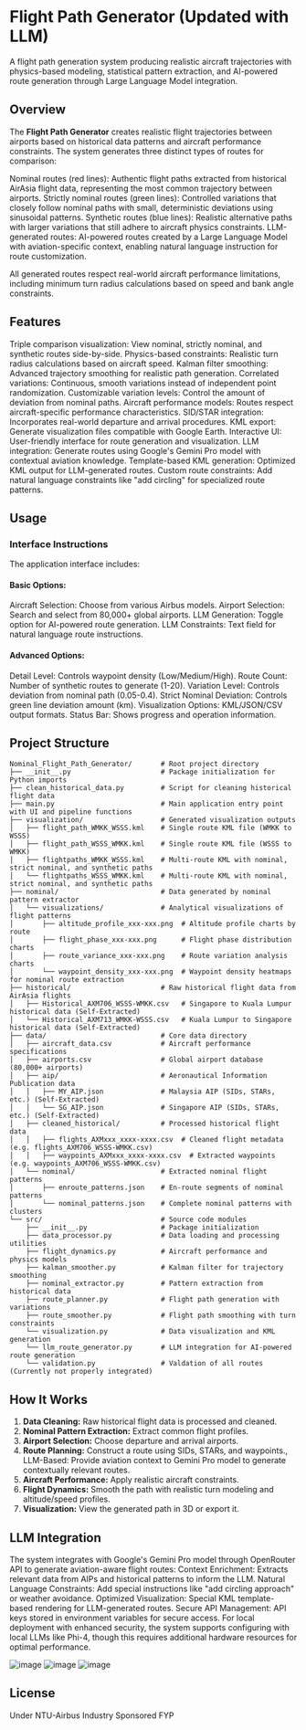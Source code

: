 # Flight Path Generator (Updated with LLM)

A flight path generation system producing realistic aircraft trajectories with physics-based modeling, statistical pattern extraction, and AI-powered route generation through Large Language Model integration.

## Overview

The **Flight Path Generator** creates realistic flight trajectories between airports based on historical data patterns and aircraft performance constraints. The system generates three distinct types of routes for comparison:

Nominal routes (red lines): Authentic flight paths extracted from historical AirAsia flight data, representing the most common trajectory between airports.
Strictly nominal routes (green lines): Controlled variations that closely follow nominal paths with small, deterministic deviations using sinusoidal patterns.
Synthetic routes (blue lines): Realistic alternative paths with larger variations that still adhere to aircraft physics constraints.
LLM-generated routes: AI-powered routes created by a Large Language Model with aviation-specific context, enabling natural language instruction for route customization.

All generated routes respect real-world aircraft performance limitations, including minimum turn radius calculations based on speed and bank angle constraints.

## Features

Triple comparison visualization: View nominal, strictly nominal, and synthetic routes side-by-side.
Physics-based constraints: Realistic turn radius calculations based on aircraft speed.
Kalman filter smoothing: Advanced trajectory smoothing for realistic path generation.
Correlated variations: Continuous, smooth variations instead of independent point randomization.
Customizable variation levels: Control the amount of deviation from nominal paths.
Aircraft performance models: Routes respect aircraft-specific performance characteristics.
SID/STAR integration: Incorporates real-world departure and arrival procedures.
KML export: Generate visualization files compatible with Google Earth.
Interactive UI: User-friendly interface for route generation and visualization.
LLM integration: Generate routes using Google's Gemini Pro model with contextual aviation knowledge.
Template-based KML generation: Optimized KML output for LLM-generated routes.
Custom route constraints: Add natural language constraints like "add circling" for specialized route patterns.

## Usage


### Interface Instructions

The application interface includes:

#### Basic Options:
Aircraft Selection: Choose from various Airbus models.
Airport Selection: Search and select from 80,000+ global airports.
LLM Generation: Toggle option for AI-powered route generation.
LLM Constraints: Text field for natural language route instructions.

#### Advanced Options:
Detail Level: Controls waypoint density (Low/Medium/High).
Route Count: Number of synthetic routes to generate (1-20).
Variation Level: Controls deviation from nominal path (0.05-0.4).
Strict Nominal Deviation: Controls green line deviation amount (km).
Visualization Options: KML/JSON/CSV output formats.
Status Bar: Shows progress and operation information.

## Project Structure

```
Nominal_Flight_Path_Generator/       # Root project directory
├── __init__.py                      # Package initialization for Python imports
├── clean_historical_data.py         # Script for cleaning historical flight data
├── main.py                          # Main application entry point with UI and pipeline functions
├── visualization/                   # Generated visualization outputs
│   ├── flight_path_WMKK_WSSS.kml    # Single route KML file (WMKK to WSSS)
│   ├── flight_path_WSSS_WMKK.kml    # Single route KML file (WSSS to WMKK)
│   ├── flightpaths_WMKK_WSSS.kml    # Multi-route KML with nominal, strict nominal, and synthetic paths
│   └── flightpaths_WSSS_WMKK.kml    # Multi-route KML with nominal, strict nominal, and synthetic paths
├── nominal/                         # Data generated by nominal pattern extractor
│   └── visualizations/              # Analytical visualizations of flight patterns
│       ├── altitude_profile_xxx-xxx.png  # Altitude profile charts by route
│       ├── flight_phase_xxx-xxx.png      # Flight phase distribution charts
│       ├── route_variance_xxx-xxx.png    # Route variation analysis charts
│       └── waypoint_density_xxx-xxx.png  # Waypoint density heatmaps for nominal route extraction
├── historical/                      # Raw historical flight data from AirAsia flights
│   ├── Historical_AXM706_WSSS-WMKK.csv   # Singapore to Kuala Lumpur historical data (Self-Extracted)
│   └── Historical_AXM713_WMKK-WSSS.csv   # Kuala Lumpur to Singapore historical data (Self-Extracted)
├── data/                            # Core data directory
│   ├── aircraft_data.csv            # Aircraft performance specifications
│   ├── airports.csv                 # Global airport database (80,000+ airports)
│   ├── aip/                         # Aeronautical Information Publication data
│   │   ├── MY_AIP.json              # Malaysia AIP (SIDs, STARs, etc.) (Self-Extracted)
│   │   └── SG_AIP.json              # Singapore AIP (SIDs, STARs, etc.) (Self-Extracted)
│   ├── cleaned_historical/          # Processed historical flight data
│   │   ├── flights_AXMxxx_xxxx-xxxx.csv  # Cleaned flight metadata (e.g. flights_AXM706_WSSS-WMKK.csv)
│   │   ├── waypoints_AXMxxx_xxxx-xxxx.csv  # Extracted waypoints (e.g. waypoints_AXM706_WSSS-WMKK.csv)
│   └── nominal/                     # Extracted nominal flight patterns
│       ├── enroute_patterns.json    # En-route segments of nominal patterns
│       └── nominal_patterns.json    # Complete nominal patterns with clusters
└── src/                             # Source code modules
    ├── __init__.py                  # Package initialization
    ├── data_processor.py            # Data loading and processing utilities
    ├── flight_dynamics.py           # Aircraft performance and physics models
    ├── kalman_smoother.py           # Kalman filter for trajectory smoothing
    ├── nominal_extractor.py         # Pattern extraction from historical data
    ├── route_planner.py             # Flight path generation with variations
    ├── route_smoother.py            # Flight path smoothing with turn constraints
    └── visualization.py             # Data visualization and KML generation
    └── llm_route_generator.py       # LLM integration for AI-powered route generation
    └── validation.py                # Valdation of all routes (Currently not properly integrated)

```

## How It Works

1. **Data Cleaning:** Raw historical flight data is processed and cleaned.
2. **Nominal Pattern Extraction:** Extract common flight profiles.
3. **Airport Selection:** Choose departure and arrival airports.
4. **Route Planning:** Construct a route using SIDs, STARs, and waypoints., LLM-Based: Provide aviation context to Gemini Pro model to generate contextually relevant routes.
5. **Aircraft Performance:** Apply realistic aircraft constraints.
6. **Flight Dynamics:** Smooth the path with realistic turn modeling and altitude/speed profiles.
7. **Visualization:** View the generated path in 3D or export it.

## LLM Integration
The system integrates with Google's Gemini Pro model through OpenRouter API to generate aviation-aware flight routes:
Context Enrichment: Extracts relevant data from AIPs and historical patterns to inform the LLM.
Natural Language Constraints: Add special instructions like "add circling approach" or weather avoidance.
Optimized Visualization: Special KML template-based rendering for LLM-generated routes.
Secure API Management: API keys stored in environment variables for secure access.
For local deployment with enhanced security, the system supports configuring with local LLMs like Phi-4, though this requires additional hardware resources for optimal performance.

![image](https://github.com/user-attachments/assets/d79fa428-efdb-41e7-bdae-77a842417237)
![image](https://github.com/user-attachments/assets/9345d7bf-75b6-4afb-9e7c-e42fa72898de)
![image](https://github.com/user-attachments/assets/918b6644-78d2-43ca-8499-8fdc2356f040)


## License
Under NTU-Airbus Industry Sponsored FYP
